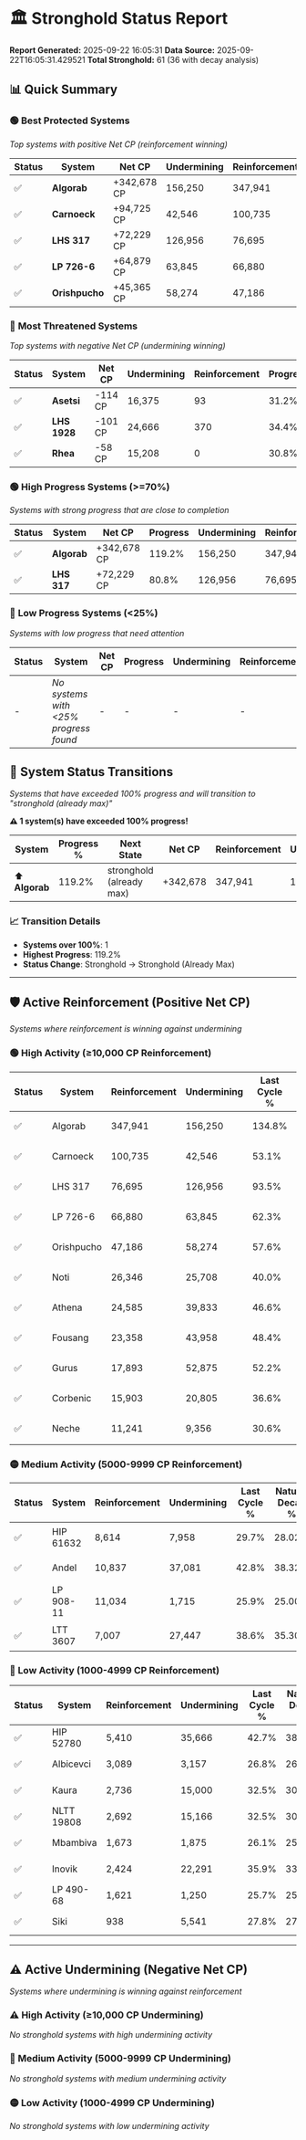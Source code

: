 # 🏛️ Stronghold Status Report

**Report Generated:** 2025-09-22 16:05:31
**Data Source:** 2025-09-22T16:05:31.429521
**Total Stronghold:** 61 (36 with decay analysis)

## 📊 Quick Summary

### 🟢 **Best Protected Systems**
*Top systems with positive Net CP (reinforcement winning)*

| Status | System | Net CP | Undermining | Reinforcement | Progress |
|--------|--------|--------|-------------|---------------|----------|
| ✅ | **Algorab** | +342,678 CP | 156,250 | 347,941 | 119.2% |
| ✅ | **Carnoeck** | +94,725 CP | 42,546 | 100,735 | 48.8% |
| ✅ | **LHS 317** | +72,229 CP | 126,956 | 76,695 | 80.8% |
| ✅ | **LP 726-6** | +64,879 CP | 63,845 | 66,880 | 55.9% |
| ✅ | **Orishpucho** | +45,365 CP | 58,274 | 47,186 | 51.8% |

### 🔴 **Most Threatened Systems**
*Top systems with negative Net CP (undermining winning)*

| Status | System | Net CP | Undermining | Reinforcement | Progress |
|--------|--------|--------|-------------|---------------|----------|
| ✅ | **Asetsi** | -114 CP | 16,375 | 93 | 31.2% |
| ✅ | **LHS 1928** | -101 CP | 24,666 | 370 | 34.4% |
| ✅ | **Rhea** | -58 CP | 15,208 | 0 | 30.8% |

### 🟢 **High Progress Systems (>=70%)**
*Systems with strong progress that are close to completion*

| Status | System | Net CP | Progress | Undermining | Reinforcement |
|--------|--------|--------|----------|-------------|---------------|
| ✅ | **Algorab** | +342,678 CP | 119.2% | 156,250 | 347,941 |
| ✅ | **LHS 317** | +72,229 CP | 80.8% | 126,956 | 76,695 |

### 🔴 **Low Progress Systems (<25%)**
*Systems with low progress that need attention*

| Status | System | Net CP | Progress | Undermining | Reinforcement |
|--------|--------|--------|----------|-------------|---------------|
| - | *No systems with <25% progress found* | - | - | - | - |
## 🔄 System Status Transitions  
*Systems that have exceeded 100% progress and will transition to "stronghold (already max)"*

**⚠️ 1 system(s) have exceeded 100% progress!**

| System | Progress % | Next State | Net CP | Reinforcement | Undermining | 
|--------|------------|-------------|--------|---------------|-------------|
| ⬆️ **Algorab** | 119.2% | stronghold (already max) | +342,678 | 347,941 | 156,250 |

### 📈 Transition Details
- **Systems over 100%**: 1
- **Highest Progress**: 119.2%
- **Status Change**: Stronghold → Stronghold (Already Max)

---

## 🛡️ Active Reinforcement (Positive Net CP)
*Systems where reinforcement is winning against undermining*

### 🟢 High Activity (≥10,000 CP Reinforcement)

| Status | System | Reinforcement | Undermining | Last Cycle % | Natural Decay % | Current Progress % | Current CP | Net CP | Activity |
|--------|--------|---------------|-------------|--------------|-----------------|-------------------|------------|--------|----------|
| ✅ | Algorab | 347,941 | 156,250 | 134.8% | 84.93% | 119.2% | 1,192,000 | +342,678 | 🟢 High Reinforcement |
| ✅ | Carnoeck | 100,735 | 42,546 | 53.1% | 39.33% | 48.8% | 488,000 | +94,725 | 🟢 High Reinforcement |
| ✅ | LHS 317 | 76,695 | 126,956 | 93.5% | 73.58% | 80.8% | 807,999 | +72,229 | 🟢 High Reinforcement |
| ✅ | LP 726-6 | 66,880 | 63,845 | 62.3% | 49.41% | 55.9% | 558,999 | +64,879 | 🟢 High Reinforcement |
| ✅ | Orishpucho | 47,186 | 58,274 | 57.6% | 47.26% | 51.8% | 518,000 | +45,365 | 🟢 High Reinforcement |
| ✅ | Noti | 26,346 | 25,708 | 40.0% | 34.82% | 37.4% | 374,000 | +25,849 | 🟢 High Reinforcement |
| ✅ | Athena | 24,585 | 39,833 | 46.6% | 40.24% | 42.6% | 426,000 | +23,582 | 🟢 High Reinforcement |
| ✅ | Fousang | 23,358 | 43,958 | 48.4% | 41.79% | 44.0% | 440,000 | +22,113 | 🟢 High Reinforcement |
| ✅ | Gurus | 17,893 | 52,875 | 52.2% | 45.26% | 46.9% | 469,000 | +16,434 | 🟢 High Reinforcement |
| ✅ | Corbenic | 15,903 | 20,805 | 36.6% | 32.94% | 34.5% | 345,000 | +15,603 | 🟢 High Reinforcement |
| ✅ | Neche | 11,241 | 9,356 | 30.6% | 28.56% | 29.7% | 297,000 | +11,399 | 🟢 High Reinforcement |

### 🟡 Medium Activity (5000-9999 CP Reinforcement)

| Status | System | Reinforcement | Undermining | Last Cycle % | Natural Decay % | Current Progress % | Current CP | Net CP | Activity |
|--------|--------|---------------|-------------|--------------|-----------------|-------------------|------------|--------|----------|
| ✅ | HIP 61632 | 8,614 | 7,958 | 29.7% | 28.02% | 28.9% | 289,000 | +8,811 | 🟡 Medium Reinforcement |
| ✅ | Andel | 10,837 | 37,081 | 42.8% | 38.32% | 39.1% | 391,000 | +7,771 | 🟡 Medium Reinforcement |
| ✅ | LP 908-11 | 11,034 | 1,715 | 25.9% | 25.00% | 25.7% | 257,000 | +7,000 | 🟡 Medium Reinforcement |
| ✅ | LTT 3607 | 7,007 | 27,447 | 38.6% | 35.30% | 35.9% | 359,000 | +5,991 | 🟡 Medium Reinforcement |

### 🔴 Low Activity (1000-4999 CP Reinforcement)

| Status | System | Reinforcement | Undermining | Last Cycle % | Natural Decay % | Current Progress % | Current CP | Net CP | Activity |
|--------|--------|---------------|-------------|--------------|-----------------|-------------------|------------|--------|----------|
| ✅ | HIP 52780 | 5,410 | 35,666 | 42.7% | 38.64% | 39.1% | 391,000 | +4,564 | 🔵 Low Reinforcement |
| ✅ | Albicevci | 3,089 | 3,157 | 26.8% | 26.16% | 26.5% | 265,000 | +3,418 | 🔵 Low Reinforcement |
| ✅ | Kaura | 2,736 | 15,000 | 32.5% | 30.73% | 31.0% | 310,000 | +2,696 | 🔵 Low Reinforcement |
| ✅ | NLTT 19808 | 2,692 | 15,166 | 32.5% | 30.75% | 31.0% | 310,000 | +2,528 | 🔵 Low Reinforcement |
| ✅ | Mbambiva | 1,673 | 1,875 | 26.1% | 25.69% | 25.9% | 259,000 | +2,107 | 🔵 Low Reinforcement |
| ✅ | Inovik | 2,424 | 22,291 | 35.9% | 33.50% | 33.7% | 337,000 | +2,035 | 🔵 Low Reinforcement |
| ✅ | LP 490-68 | 1,621 | 1,250 | 25.7% | 25.40% | 25.6% | 256,000 | +1,963 | 🔵 Low Reinforcement |
| ✅ | Siki | 938 | 5,541 | 27.8% | 27.08% | 27.2% | 272,000 | +1,197 | 🔵 Low Reinforcement |


---

## ⚠️ Active Undermining (Negative Net CP)
*Systems where undermining is winning against reinforcement*

### ⚠️ High Activity (≥10,000 CP Undermining)

*No stronghold systems with high undermining activity*

### 🔶 Medium Activity (5000-9999 CP Undermining)

*No stronghold systems with medium undermining activity*

### 🟡 Low Activity (1000-4999 CP Undermining)

*No stronghold systems with low undermining activity*
